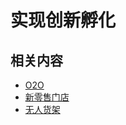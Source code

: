 # 实现创新孵化



## **相关内容**

- [O2O](/doteonmamt/COMS/实现孵化创新/O2O)
- [新零售门店](/doteonmamt/COMS/实现孵化创新/新零售门店)
- [无人货架](/doteonmamt/COMS/实现孵化创新/无人货架)